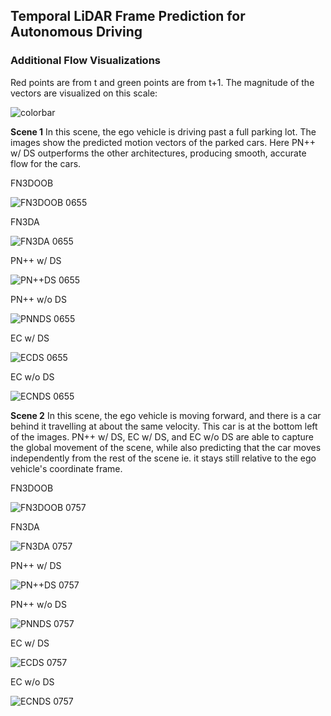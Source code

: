 ## Temporal LiDAR Frame Prediction for Autonomous Driving

### Additional Flow Visualizations

Red points are from t and green points are from t+1. The magnitude of the vectors are visualized on this scale:

![colorbar](https://github.com/davezdeng8/tlfpad_site/blob/master/images/colorbar.png)

**Scene 1**
In this scene, the ego vehicle is driving past a full parking lot. The images show the predicted motion vectors of the parked cars. Here PN++ w/ DS outperforms  the other architectures, producing smooth, accurate flow for the cars.

FN3DOOB

![FN3DOOB 0655](https://github.com/davezdeng8/tlfpad_site/blob/master/images/FlowNet3DOOB_0655_vis.png)

FN3DA

![FN3DA 0655](https://github.com/davezdeng8/tlfpad_site/blob/master/images/FlowNet3D_0655_vis.png)

PN++ w/ DS

![PN++DS 0655](https://github.com/davezdeng8/tlfpad_site/blob/master/images/PPNPPD_0655_vis.png)

PN++ w/o DS

![PNNDS 0655](https://github.com/davezdeng8/tlfpad_site/blob/master/images/PPNPP_0655_vis.png)

EC w/ DS

![ECDS 0655](https://github.com/davezdeng8/tlfpad_site/blob/master/images/PCPD_0655_vis.png)

EC w/o DS

![ECNDS 0655](https://github.com/davezdeng8/tlfpad_site/blob/master/images/PCPb_0655_vis.png)

**Scene 2**
In this scene, the ego vehicle is moving forward, and there is a car behind it travelling at about the same velocity. This car is at the bottom left of the images. PN++ w/ DS, EC w/ DS, and EC w/o DS are able to capture the global movement of the scene, while also predicting that the car moves independently from the rest of the scene ie. it stays still relative to the ego vehicle's coordinate frame. 

FN3DOOB

![FN3DOOB 0757](https://github.com/davezdeng8/tlfpad_site/blob/master/images/FlowNet3DOOB_0757_vis.png)

FN3DA

![FN3DA 0757](https://github.com/davezdeng8/tlfpad_site/blob/master/images/FlowNet3D_0757_vis.png)

PN++ w/ DS

![PN++DS 0757](https://github.com/davezdeng8/tlfpad_site/blob/master/images/PPNPPD_0757_vis.png)

PN++ w/o DS

![PNNDS 0757](https://github.com/davezdeng8/tlfpad_site/blob/master/images/PPNPP_0757_vis.png)

EC w/ DS

![ECDS 0757](https://github.com/davezdeng8/tlfpad_site/blob/master/images/PCPD_0757_vis.png)

EC w/o DS

![ECNDS 0757](https://github.com/davezdeng8/tlfpad_site/blob/master/images/PCPb_0757_vis.png)
